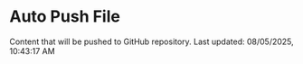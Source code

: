 # Auto Push File

Content that will be pushed to GitHub repository.
Last updated: 08/05/2025, 10:43:17 AM